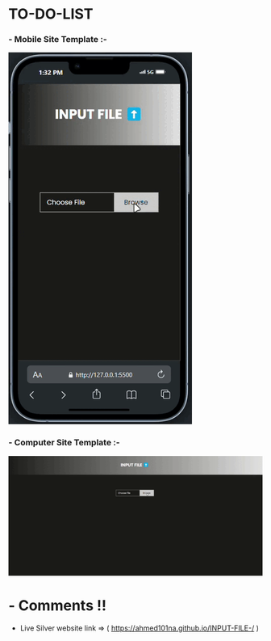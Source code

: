 # TO-DO-LIST
### - Mobile Site Template :-

![Mobile Site Template](/IMAGES/m.gif)

### - Computer Site Template :-

![Mobile Site Template](/IMAGES/c.gif)

# - Comments !!

- Live Silver website link => ( https://ahmed101na.github.io/INPUT-FILE-/ )
